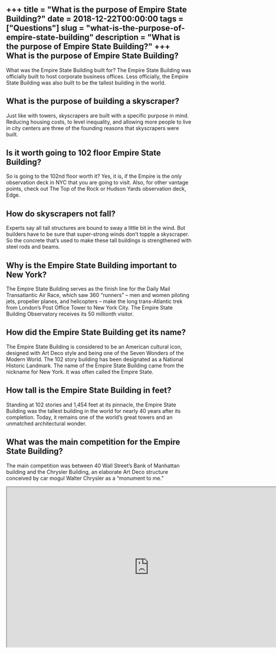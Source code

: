 +++
title = "What is the purpose of Empire State Building?"
date = 2018-12-22T00:00:00
tags = ["Questions"]
slug = "what-is-the-purpose-of-empire-state-building"
description = "What is the purpose of Empire State Building?"
+++
What is the purpose of Empire State Building?
---------------------------------------------

What was the Empire State Building built for? The Empire State Building was officially built to host corporate business offices. Less officially, the Empire State Building was also built to be the tallest building in the world.

What is the purpose of building a skyscraper?
---------------------------------------------

Just like with towers, skyscrapers are built with a specific purpose in mind. Reducing housing costs, to level inequality, and allowing more people to live in city centers are three of the founding reasons that skyscrapers were built.

Is it worth going to 102 floor Empire State Building?
-----------------------------------------------------

So is going to the 102nd floor worth it? Yes, it is, if the Empire is the only observation deck in NYC that you are going to visit. Also, for other vantage points, check out The Top of the Rock or Hudson Yards observation deck, Edge.

How do skyscrapers not fall?
----------------------------

Experts say all tall structures are bound to sway a little bit in the wind. But builders have to be sure that super-strong winds don’t topple a skyscraper. So the concrete that’s used to make these tall buildings is strengthened with steel rods and beams.

Why is the Empire State Building important to New York?
-------------------------------------------------------

The Empire State Building serves as the finish line for the Daily Mail Transatlantic Air Race, which saw 360 “runners” – men and women piloting jets, propeller planes, and helicopters – make the long trans-Atlantic trek from London’s Post Office Tower to New York City. The Empire State Building Observatory receives its 50 millionth visitor.

How did the Empire State Building get its name?
-----------------------------------------------

The Empire State Building is considered to be an American cultural icon, designed with Art Deco style and being one of the Seven Wonders of the Modern World. The 102 story building has been designated as a National Historic Landmark. The name of the Empire State Building came from the nickname for New York. It was often called the Empire State.

How tall is the Empire State Building in feet?
----------------------------------------------

Standing at 102 stories and 1,454 feet at its pinnacle, the Empire State Building was the tallest building in the world for nearly 40 years after its completion. Today, it remains one of the world’s great towers and an unmatched architectural wonder.

What was the main competition for the Empire State Building?
------------------------------------------------------------

The main competition was between 40 Wall Street’s Bank of Manhattan building and the Chrysler Building, an elaborate Art Deco structure conceived by car mogul Walter Chrysler as a “monument to me.”

<iframe allow="accelerometer; autoplay; clipboard-write; encrypted-media; gyroscope; picture-in-picture" allowfullscreen="" class="__youtube_prefs__  epyt-is-override  no-lazyload" data-no-lazy="1" data-origheight="433" data-origwidth="770" data-skipgform_ajax_framebjll="" height="433" id="_ytid_87692" loading="lazy" src="https://www.youtube.com/embed/V1dXcutIGYw?enablejsapi=1&autoplay=0&cc_load_policy=0&cc_lang_pref=&iv_load_policy=1&loop=0&modestbranding=0&rel=1&fs=1&playsinline=0&autohide=2&theme=dark&color=red&controls=1&" title="YouTube player" width="770"></iframe>